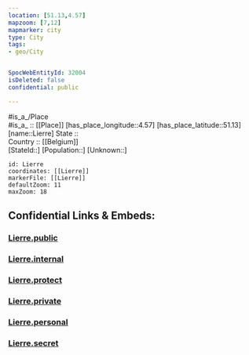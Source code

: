 ```yaml
---
location: [51.13,4.57] 
mapzoom: [7,12] 
mapmarker: city 
type: City
tags:
- geo/City


SpocWebEntityId: 32004
isDeleted: false
confidential: public

---
```

#is_a_/Place  
#is_a_ :: [[Place]] 
[has_place_longitude::4.57] 
[has_place_latitude::51.13] 
[name::Lierre] 
State ::  
Country :: [[Belgium]]  
[StateId::] 
[Population::] 
[Unknown::] 


```leaflet
id: Lierre
coordinates: [[Lierre]] 
markerFile: [[Lierre]] 
defaultZoom: 11 
maxZoom: 18
```


## Confidential Links & Embeds: 

### [Lierre.public](/_public/\Earth\Continent\Europe\Europe~West\Belgium\Regions~Belgium\Vlaanderen\counties~Vlaanderen\Antwerp\CityLierre.public.md) 

### [Lierre.internal](/_internal/\Earth\Continent\Europe\Europe~West\Belgium\Regions~Belgium\Vlaanderen\counties~Vlaanderen\Antwerp\CityLierre.internal.md) 

### [Lierre.protect](/_protect/\Earth\Continent\Europe\Europe~West\Belgium\Regions~Belgium\Vlaanderen\counties~Vlaanderen\Antwerp\CityLierre.protect.md) 

### [Lierre.private](/_private/\Earth\Continent\Europe\Europe~West\Belgium\Regions~Belgium\Vlaanderen\counties~Vlaanderen\Antwerp\CityLierre.private.md) 

### [Lierre.personal](/_personal/\Earth\Continent\Europe\Europe~West\Belgium\Regions~Belgium\Vlaanderen\counties~Vlaanderen\Antwerp\CityLierre.personal.md) 

### [Lierre.secret](/_secret/\Earth\Continent\Europe\Europe~West\Belgium\Regions~Belgium\Vlaanderen\counties~Vlaanderen\Antwerp\CityLierre.secret.md)

